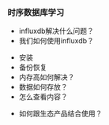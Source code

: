 
### 时序数据库学习
+ influxdb解决什么问题？
+ 我们如何使用influxdb？
 - 安装
 - 备份恢复
 - 内存高如何解决？
 - 数据如何存放？
 - 怎么查看内容？
+ 如何跟生态产品结合使用？
